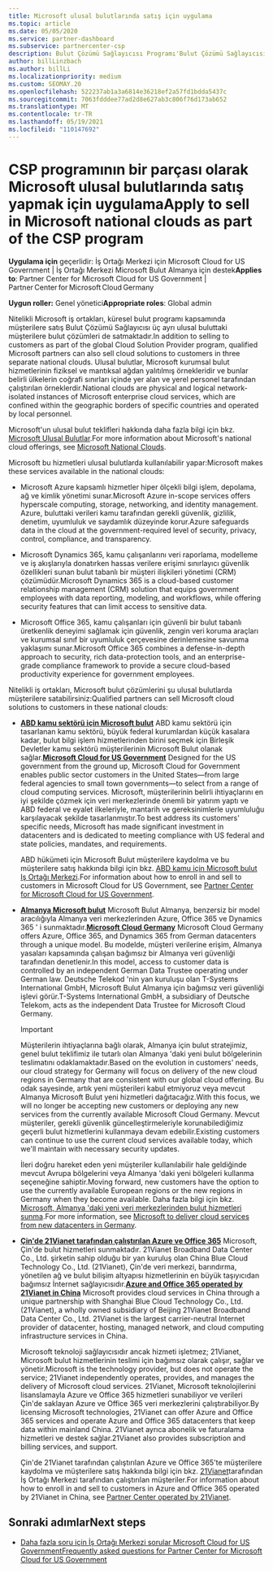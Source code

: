 ```yaml
---
title: Microsoft ulusal bulutlarında satış için uygulama
ms.topic: article
ms.date: 05/05/2020
ms.service: partner-dashboard
ms.subservice: partnercenter-csp
description: Bulut Çözümü Sağlayıcısı Programı'Bulut Çözümü Sağlayıcısı Microsoft iş ortaklarının desteklenen ulusal bulutlara kayıtlı müşterilere nasıl satışlar satıp satamıyoruz?
author: billLinzbach
ms.author: billLi
ms.localizationpriority: medium
ms.custom: SEOMAY.20
ms.openlocfilehash: 522237ab1a3a6814e36218ef2a57fd1bdda5437c
ms.sourcegitcommit: 7063fdddee77ad2d8e627ab3c806f76d173ab652
ms.translationtype: MT
ms.contentlocale: tr-TR
ms.lasthandoff: 05/19/2021
ms.locfileid: "110147692"
---
```

# <a name="apply-to-sell-in-microsoft-national-clouds-as-part-of-the-csp-program"></a><span data-ttu-id="d9891-103">CSP programının bir parçası olarak Microsoft ulusal bulutlarında satış yapmak için uygulama</span><span class="sxs-lookup"><span data-stu-id="d9891-103">Apply to sell in Microsoft national clouds as part of the CSP program</span></span>

<span data-ttu-id="d9891-104">**Uygulama için** geçerlidir: İş Ortağı Merkezi için Microsoft Cloud for US Government | İş Ortağı Merkezi Microsoft Bulut Almanya için destek</span><span class="sxs-lookup"><span data-stu-id="d9891-104">**Applies to**: Partner Center for Microsoft Cloud for US Government | Partner Center for Microsoft Cloud Germany</span></span>

<span data-ttu-id="d9891-105">**Uygun roller:** Genel yönetici</span><span class="sxs-lookup"><span data-stu-id="d9891-105">**Appropriate roles**: Global admin</span></span>

<span data-ttu-id="d9891-106">Nitelikli Microsoft iş ortakları, küresel bulut programı kapsamında müşterilere satış Bulut Çözümü Sağlayıcısı üç ayrı ulusal buluttaki müşterilere bulut çözümleri de satmaktadır.</span><span class="sxs-lookup"><span data-stu-id="d9891-106">In addition to selling to customers as part of the global Cloud Solution Provider program, qualified Microsoft partners can also sell cloud solutions to customers in three separate national clouds.</span></span> <span data-ttu-id="d9891-107">Ulusal bulutlar, Microsoft kurumsal bulut hizmetlerinin fiziksel ve mantıksal ağdan yalıtılmış örnekleridir ve bunlar belirli ülkelerin coğrafi sınırları içinde yer alan ve yerel personel tarafından çalıştırılan örneklerdir.</span><span class="sxs-lookup"><span data-stu-id="d9891-107">National clouds are physical and logical network-isolated instances of Microsoft enterprise cloud services, which are confined within the geographic borders of specific countries and operated by local personnel.</span></span>

<span data-ttu-id="d9891-108">Microsoft'un ulusal bulut teklifleri hakkında daha fazla bilgi için bkz. [Microsoft Ulusal Bulutlar](https://www.microsoft.com/trustcenter/cloudservices/nationalcloud).</span><span class="sxs-lookup"><span data-stu-id="d9891-108">For more information about Microsoft's national cloud offerings, see [Microsoft National Clouds](https://www.microsoft.com/trustcenter/cloudservices/nationalcloud).</span></span>

<span data-ttu-id="d9891-109">Microsoft bu hizmetleri ulusal bulutlarda kullanılabilir yapar:</span><span class="sxs-lookup"><span data-stu-id="d9891-109">Microsoft makes these services available in the national clouds:</span></span>

-   <span data-ttu-id="d9891-110">Microsoft Azure kapsamlı hizmetler hiper ölçekli bilgi işlem, depolama, ağ ve kimlik yönetimi sunar.</span><span class="sxs-lookup"><span data-stu-id="d9891-110">Microsoft Azure in-scope services offers hyperscale computing, storage, networking, and identity management.</span></span> <span data-ttu-id="d9891-111">Azure, buluttaki verileri kamu tarafından gerekli güvenlik, gizlilik, denetim, uyumluluk ve saydamlık düzeyinde korur.</span><span class="sxs-lookup"><span data-stu-id="d9891-111">Azure safeguards data in the cloud at the government-required level of security, privacy, control, compliance, and transparency.</span></span>

-   <span data-ttu-id="d9891-112">Microsoft Dynamics 365, kamu çalışanlarını veri raporlama, modelleme ve iş akışlarıyla donatırken hassas verilere erişimi sınırlayıcı güvenlik özellikleri sunan bulut tabanlı bir müşteri ilişkileri yönetimi (CRM) çözümüdür.</span><span class="sxs-lookup"><span data-stu-id="d9891-112">Microsoft Dynamics 365 is a cloud-based customer relationship management (CRM) solution that equips government employees with data reporting, modeling, and workflows, while offering security features that can limit access to sensitive data.</span></span>

-   <span data-ttu-id="d9891-113">Microsoft Office 365, kamu çalışanları için güvenli bir bulut tabanlı üretkenlik deneyimi sağlamak için güvenlik, zengin veri koruma araçları ve kurumsal sınıf bir uyumluluk çerçevesine derinlemesine savunma yaklaşımı sunar.</span><span class="sxs-lookup"><span data-stu-id="d9891-113">Microsoft Office 365 combines a defense-in-depth approach to security, rich data-protection tools, and an enterprise-grade compliance framework to provide a secure cloud-based productivity experience for government employees.</span></span>

<span data-ttu-id="d9891-114">Nitelikli iş ortakları, Microsoft bulut çözümlerini şu ulusal bulutlarda müşterilere satabilirsiniz:</span><span class="sxs-lookup"><span data-stu-id="d9891-114">Qualified partners can sell Microsoft cloud solutions to customers in these national clouds:</span></span>

-   <span data-ttu-id="d9891-115">[**ABD kamu sektörü için Microsoft bulut**](https://www.microsoft.com/trustcenter/cloudservices/nationalcloud#Microsoft_Cloud_for_US) ABD kamu sektörü için tasarlanan kamu sektörü, büyük federal kurumlardan küçük kasalara kadar, bulut bilgi işlem hizmetlerinden birini seçmek için Birleşik Devletler kamu sektörü müşterilerinin Microsoft Bulut olanak sağlar.</span><span class="sxs-lookup"><span data-stu-id="d9891-115">[**Microsoft Cloud for US Government**](https://www.microsoft.com/trustcenter/cloudservices/nationalcloud#Microsoft_Cloud_for_US) Designed for the US government from the ground up, Microsoft Cloud for Government enables public sector customers in the United States—from large federal agencies to small town governments—to select from a range of cloud computing services.</span></span> <span data-ttu-id="d9891-116">Microsoft, müşterilerinin belirli ihtiyaçlarını en iyi şekilde çözmek için veri merkezlerinde önemli bir yatırım yaptı ve ABD federal ve eyalet ilkeleriyle, mantarih ve gereksinimlerle uyumluluğu karşılayacak şekilde tasarlanmıştır.</span><span class="sxs-lookup"><span data-stu-id="d9891-116">To best address its customers' specific needs, Microsoft has made significant investment in datacenters and is dedicated to meeting compliance with US federal and state policies, mandates, and requirements.</span></span> 

    <span data-ttu-id="d9891-117">ABD hükümeti için Microsoft Bulut müşterilere kaydolma ve bu müşterilere satış hakkında bilgi için bkz. [ABD kamu için Microsoft bulut Iş Ortağı Merkezi](partner-center-for-microsoft-us-govt-cloud.md).</span><span class="sxs-lookup"><span data-stu-id="d9891-117">For information about how to enroll in and sell to customers in Microsoft Cloud for US Government, see [Partner Center for Microsoft Cloud for US Government](partner-center-for-microsoft-us-govt-cloud.md).</span></span>

-   <span data-ttu-id="d9891-118">[**Almanya Microsoft bulut**](https://www.microsoft.com/trustcenter/cloudservices/nationalcloud#Microsoft_Cloud_Germany) Microsoft Bulut Almanya, benzersiz bir model aracılığıyla Almanya veri merkezlerinden Azure, Office 365 ve Dynamics 365 ' i sunmaktadır.</span><span class="sxs-lookup"><span data-stu-id="d9891-118">[**Microsoft Cloud Germany**](https://www.microsoft.com/trustcenter/cloudservices/nationalcloud#Microsoft_Cloud_Germany) Microsoft Cloud Germany offers Azure, Office 365, and Dynamics 365 from German datacenters through a unique model.</span></span> <span data-ttu-id="d9891-119">Bu modelde, müşteri verilerine erişim, Almanya yasaları kapsamında çalışan bağımsız bir Almanya veri güvenliği tarafından denetlenir.</span><span class="sxs-lookup"><span data-stu-id="d9891-119">In this model, access to customer data is controlled by an independent German Data Trustee operating under German law.</span></span> <span data-ttu-id="d9891-120">Deutsche Telekod 'nin yan kuruluşu olan T-Systems International GmbH, Microsoft Bulut Almanya için bağımsız veri güvenliği işlevi görür.</span><span class="sxs-lookup"><span data-stu-id="d9891-120">T-Systems International GmbH, a subsidiary of Deutsche Telekom, acts as the independent Data Trustee for Microsoft Cloud Germany.</span></span>

    > [!IMPORTANT]  
    > <span data-ttu-id="d9891-121">Müşterilerin ihtiyaçlarına bağlı olarak, Almanya için bulut stratejimiz, genel bulut teklifimiz ile tutarlı olan Almanya 'daki yeni bulut bölgelerinin teslimatını odaklamaktadır.</span><span class="sxs-lookup"><span data-stu-id="d9891-121">Based on the evolution in customers' needs, our cloud strategy for Germany will focus on delivery of the new cloud regions in Germany that are consistent with our global cloud offering.</span></span> <span data-ttu-id="d9891-122">Bu odak sayesinde, artık yeni müşterileri kabul etmiyoruz veya mevcut Almanya Microsoft Bulut yeni hizmetleri dağıtacağız.</span><span class="sxs-lookup"><span data-stu-id="d9891-122">With this focus, we will no longer be accepting new customers or deploying any new services from the currently available Microsoft Cloud Germany.</span></span> <span data-ttu-id="d9891-123">Mevcut müşteriler, gerekli güvenlik güncelleştirmeleriyle korunabilediğimiz geçerli bulut hizmetlerini kullanmaya devam edebilir.</span><span class="sxs-lookup"><span data-stu-id="d9891-123">Existing customers can continue to use the current cloud services available today, which we'll maintain with necessary security updates.</span></span>
    >  
    > <span data-ttu-id="d9891-124">İleri doğru hareket eden yeni müşteriler kullanılabilir hale geldiğinde mevcut Avrupa bölgelerini veya Almanya 'daki yeni bölgeleri kullanma seçeneğine sahiptir.</span><span class="sxs-lookup"><span data-stu-id="d9891-124">Moving forward, new customers have the option to use the currently available European regions or the new regions in Germany when they become available.</span></span> <span data-ttu-id="d9891-125">Daha fazla bilgi için bkz. [Microsoft, Almanya 'daki yeni veri merkezlerinden bulut hizmetleri sunma](https://news.microsoft.com/europe/2018/08/31/microsoft-to-deliver-cloud-services-from-new-datacentres-in-germany-in-2019-to-meet-evolving-customer-needs/).</span><span class="sxs-lookup"><span data-stu-id="d9891-125">For more information, see [Microsoft to deliver cloud services from new datacenters in Germany](https://news.microsoft.com/europe/2018/08/31/microsoft-to-deliver-cloud-services-from-new-datacentres-in-germany-in-2019-to-meet-evolving-customer-needs/).</span></span>

    
-   <span data-ttu-id="d9891-126">[**Çin'de 21Vianet tarafından çalıştırılan Azure ve Office 365**](https://www.microsoft.com/trustcenter/cloudservices/nationalcloud#Microsoft_Cloud_for_China) Microsoft, Çin'de bulut hizmetleri sunmaktadır. 21Vianet Broadband Data Center Co., Ltd. şirketin sahip olduğu bir yan kuruluş olan China Blue Cloud Technology Co., Ltd. (21Vianet), Çin'de veri merkezi, barındırma, yönetilen ağ ve bulut bilişim altyapısı hizmetlerinin en büyük taşıyıcıdan bağımsız İnternet sağlayıcısıdır.</span><span class="sxs-lookup"><span data-stu-id="d9891-126">[**Azure and Office 365 operated by 21Vianet in China**](https://www.microsoft.com/trustcenter/cloudservices/nationalcloud#Microsoft_Cloud_for_China) Microsoft provides cloud services in China through a unique partnership with Shanghai Blue Cloud Technology Co., Ltd. (21Vianet), a wholly owned subsidiary of Beijing 21Vianet Broadband Data Center Co., Ltd. 21Vianet is the largest carrier-neutral Internet provider of datacenter, hosting, managed network, and cloud computing infrastructure services in China.</span></span> 

    <span data-ttu-id="d9891-127">Microsoft teknoloji sağlayıcısıdır ancak hizmeti işletmez; 21Vianet, Microsoft bulut hizmetlerinin teslimi için bağımsız olarak çalışır, sağlar ve yönetir.</span><span class="sxs-lookup"><span data-stu-id="d9891-127">Microsoft is the technology provider, but does not operate the service; 21Vianet independently operates, provides, and manages the delivery of Microsoft cloud services.</span></span> <span data-ttu-id="d9891-128">21Vianet, Microsoft teknolojilerini lisanslamayla Azure ve Office 365 hizmetleri sunabiliyor ve verileri Çin'de saklayan Azure ve Office 365 veri merkezlerini çalıştırabiliyor.</span><span class="sxs-lookup"><span data-stu-id="d9891-128">By licensing Microsoft technologies, 21Vianet can offer Azure and Office 365 services and operate Azure and Office 365 datacenters that keep data within mainland China.</span></span> <span data-ttu-id="d9891-129">21Vianet ayrıca abonelik ve faturalama hizmetleri ve destek sağlar.</span><span class="sxs-lookup"><span data-stu-id="d9891-129">21Vianet also provides subscription and billing services, and support.</span></span>

    <span data-ttu-id="d9891-130">Çin'de 21Vianet tarafından çalıştırılan Azure ve Office 365'te müşterilere kaydolma ve müşterilere satış hakkında bilgi için bkz. [21Vianet](/previous-versions/windows/it-pro/windows-home-server/ff357696(v=ws.11))tarafından İş Ortağı Merkezi tarafından çalıştırılan müşteriler.</span><span class="sxs-lookup"><span data-stu-id="d9891-130">For information about how to enroll in and sell to customers in Azure and Office 365 operated by 21Vianet in China, see [Partner Center operated by 21Vianet](/previous-versions/windows/it-pro/windows-home-server/ff357696(v=ws.11)).</span></span>

## <a name="next-steps"></a><span data-ttu-id="d9891-131">Sonraki adımlar</span><span class="sxs-lookup"><span data-stu-id="d9891-131">Next steps</span></span>

- [<span data-ttu-id="d9891-132">Daha fazla soru için İş Ortağı Merkezi sorular Microsoft Cloud for US Government</span><span class="sxs-lookup"><span data-stu-id="d9891-132">Frequently asked questions for Partner Center for Microsoft Cloud for US Government</span></span>](faq-for-us-govt-cloud.md)
